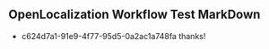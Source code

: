 ## OpenLocalization Workflow Test MarkDown
* c624d7a1-91e9-4f77-95d5-0a2ac1a748fa thanks!

<!--HONumber=Oct16_HO4-->


